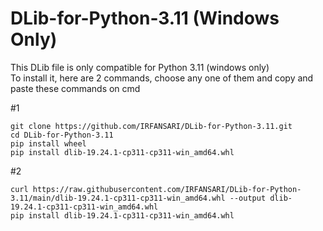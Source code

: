 # DLib-for-Python-3.11 (Windows Only)
This DLib file is only compatible for Python 3.11 (windows only) <br/>
To install it, here are 2 commands, choose any one of them and copy and paste these commands on cmd

#1
```
git clone https://github.com/IRFANSARI/DLib-for-Python-3.11.git
cd DLib-for-Python-3.11
pip install wheel
pip install dlib-19.24.1-cp311-cp311-win_amd64.whl

```
#2
```
curl https://raw.githubusercontent.com/IRFANSARI/DLib-for-Python-3.11/main/dlib-19.24.1-cp311-cp311-win_amd64.whl --output dlib-19.24.1-cp311-cp311-win_amd64.whl
pip install dlib-19.24.1-cp311-cp311-win_amd64.whl

```
